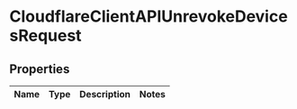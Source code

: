 # CloudflareClientAPIUnrevokeDevicesRequest

## Properties
Name | Type | Description | Notes
------------ | ------------- | ------------- | -------------
